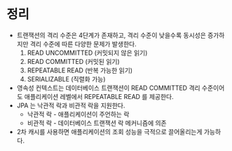 # 정리

* 트랜잭션의 격리 수준은 4단계가 존재하고, 격리 수준이 낮을수록 동시성은 증가하지만 격리 수준에 따른 다양한 문제가 발생한다.
    1. READ UNCOMMITTED (커밋되지 않은 읽기)
    2. READ COMMITTED (커밋된 읽기)
    3. REPEATABLE READ (반복 가능한 읽기)
    4. SERIALIZABLE (직렬화 가능)
* 영속성 컨텍스트는 데이터베이스 트랜잭션이 READ COMMITTED 격리 수준이어도 애플리케이션 레벨에서 REPEATABLE READ 를 제공한다.
* JPA 는 낙관적 락과 비관적 락을 지원한다.
    * 낙관적 락 - 애플리케이션이 주언하는 락
    * 비관적 락 - 데이터베이스 트랜잭션 락 메커니즘에 의존
* 2차 캐시를 사용하면 애플리케이션의 조회 성능을 극적으로 끌어올리는게 가능하다.
